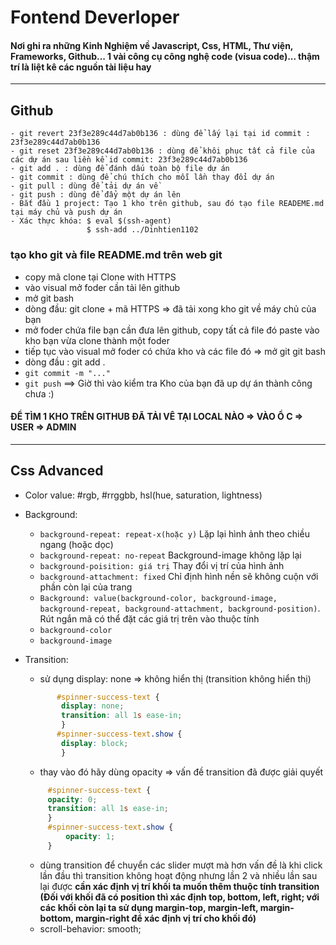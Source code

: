 # Fontend Deverloper
#### Nơi ghi ra những Kinh Nghiệm về Javascript, Css, HTML, Thư viện, Frameworks, Github... 1 vài công cụ công nghệ code (visua code)... thậm trí là liệt kê các nguồn tài liệu hay
***
## Github
```
- git revert 23f3e289c44d7ab0b136 : dùng để lấy lại tại id commit : 23f3e289c44d7ab0b136
- git reset 23f3e289c44d7ab0b136 : dùng để khôi phục tất cả file của các dự án sau liền kề id commit: 23f3e289c44d7ab0b136
- git add . : dùng để đánh dấu toàn bộ file dự án
- git commit : dùng để chú thích cho mỗi lần thay đổi dự án 
- git pull : dùng để tải dự án về
- git push : dùng để đẩy một dự án lên
- Bắt đầu 1 project: Tạo 1 kho trên github, sau đó tạo file READEME.md tại máy chủ và push dự án
- Xác thực khóa: $ eval $(ssh-agent)
                 $ ssh-add ../Dinhtien1102
```
### tạo kho git và file README.md trên web git
- copy mã clone tại Clone with HTTPS 
- vào visual mở foder cần tải lên github
- mở git bash
- dòng đầu: git clone + mã HTTPS 
=> đã tải xong kho git về máy chủ của bạn
- mở foder chứa file bạn cần đưa lên github, copy tất cả file đó paste vào kho bạn vừa clone thành một foder
- tiếp tục vào visual mở foder có chứa kho và các file đó
=> mở git git bash
- dòng đầu : git add .
- `git commit -m "..."`
- `git push`
==> Giờ thì vào kiểm tra Kho của bạn đã up dự án thành công chưa :)
#### ĐỂ TÌM 1 KHO TRÊN GITHUB ĐÃ TẢI VÊ TẠI LOCAL NÀO => VÀO Ổ C => USER => ADMIN
***
##  Css Advanced

+ Color value: #rgb, #rrggbb, hsl(hue, saturation, lightness)

+ Background:
   - `background-repeat: repeat-x(hoặc y)` Lặp lại hình ảnh theo chiều ngang (hoặc dọc) 
   - `background-repeat: no-repeat` Background-image không lặp lại 
   - `background-poisition: giá trị` Thay đổi vị trí của hình ảnh 
   - `background-attachment: fixed` Chỉ định hình nền sẽ không cuộn với phần còn lại của trang
   - `Background: value(background-color, background-image, background-repeat, background-attachment, background-position)`.
      Rút ngắn mã có thể đặt các giá trị trên vào thuộc tính 
   - `background-color`
   - `background-image` 
   
 + Transition: 
    - sử dụng display: none => không hiển thị (transition không hiển thị)
    ```css 
           #spinner-success-text {
            display: none;
            transition: all 1s ease-in;
            }
           #spinner-success-text.show {
            display: block;
            }
     ```
     - thay vào đó hãy dùng opacity => vấn đề transition đã được giải quyết
     ``` css
          #spinner-success-text {
          opacity: 0;
          transition: all 1s ease-in;
          }
          #spinner-success-text.show {
              opacity: 1;
          }
      ```
      - dùng transition để chuyển các slider mượt mà hơn vấn đề là khi click lần đầu thì transition không hoạt động nhưng lần 2 và nhiều         lần sau lại được 
       **cần xác định vị trí khối ta muốn thêm thuộc tính transition (Đối với khối đã có position thì xác định top, bottom, left, right;          với các khối còn lại ta sử dụng margin-top, margin-left, margin-bottom, margin-right để xác định vị trí cho khối đó)**
   + scroll-behavior: smooth;    
  
